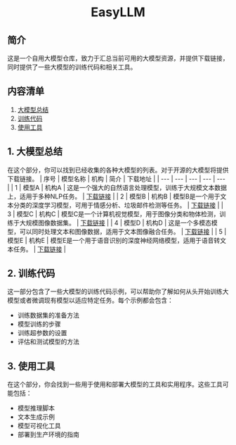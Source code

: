 <div align="center">
  <h1>EasyLLM</h1>
</div>

## 简介
这是一个自用大模型仓库，致力于汇总当前可用的大模型资源，并提供下载链接，同时提供了一些大模型的训练代码和相关工具。
## 内容清单
1. [大模型总结](#1-大模型总结)
2. [训练代码](#2-训练代码)
3. [使用工具](#3-使用工具)

## 1. 大模型总结
在这个部分，你可以找到已经收集的各种大模型的列表。对于开源的大模型将提供下载链接。
| 序号 | 模型名称 | 机构 | 简介 | 下载地址 |
| --- | --- | --- | --- | --- |
| 1 | 模型A | 机构A | 这是一个强大的自然语言处理模型，训练于大规模文本数据上，适用于多种NLP任务。 | [下载链接](https://example.com/modelA) |
| 2 | 模型B | 机构B | 模型B是一个用于文本分类的深度学习模型，可用于情感分析、垃圾邮件检测等任务。 | [下载链接](https://example.com/modelB) |
| 3 | 模型C | 机构C | 模型C是一个计算机视觉模型，用于图像分类和物体检测，训练于大规模图像数据集。 | [下载链接](https://example.com/modelC) |
| 4 | 模型D | 机构D | 这是一个多模态模型，可以同时处理文本和图像数据，适用于文本图像融合任务。 | [下载链接](https://example.com/modelD) |
| 5 | 模型E | 机构E | 模型E是一个用于语音识别的深度神经网络模型，适用于语音转文本任务。 | [下载链接](https://example.com/modelE) |

## 2. 训练代码
这一部分包含了一些大模型的训练代码示例，可以帮助你了解如何从头开始训练大模型或者微调现有模型以适应特定任务。每个示例都会包含：

- 训练数据集的准备方法
- 模型训练的步骤
- 训练超参数的设置
- 评估和测试模型的方法

## 3. 使用工具
在这个部分，你会找到一些用于使用和部署大模型的工具和实用程序。这些工具可能包括：

- 模型推理脚本
- 文本生成示例
- 模型可视化工具
- 部署到生产环境的指南


